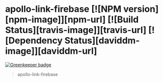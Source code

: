 # apollo-link-firebase [![NPM version][npm-image]][npm-url] [![Build Status][travis-image]][travis-url] [![Dependency Status][daviddm-image]][daviddm-url]

[![Greenkeeper badge](https://badges.greenkeeper.io/Canner/apollo-link-firebase.svg?token=e8a51ef956dd5c0db7ffcf7fc1929e271b474a225a36ad38e0bc0370d3f2c14a&ts=1520337179477)](https://greenkeeper.io/)
> apollo-link-firebase
